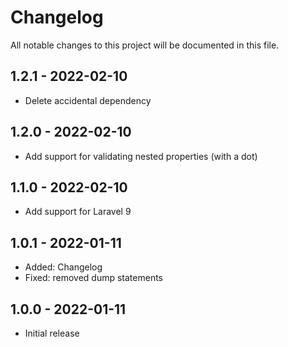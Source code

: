 # Changelog

All notable changes to this project will be documented in this file.

## 1.2.1 - 2022-02-10

- Delete accidental dependency

## 1.2.0 - 2022-02-10

- Add support for validating nested properties (with a dot)

## 1.1.0 - 2022-02-10

- Add support for Laravel 9

## 1.0.1 - 2022-01-11

- Added: Changelog
- Fixed: removed dump statements

## 1.0.0 - 2022-01-11

- Initial release
